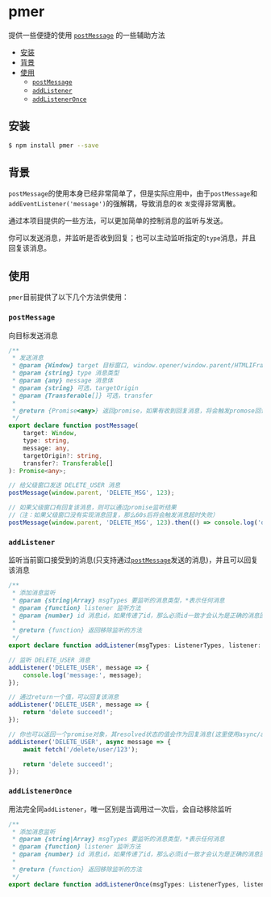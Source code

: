 # pmer

提供一些便捷的使用 [`postMessage`](https://developer.mozilla.org/en-US/docs/Web/API/Window/postMessage) 的一些辅助方法

<!-- vim-markdown-toc GFM -->

* [安装](#安装)
* [背景](#背景)
* [使用](#使用)
    - [`postMessage`](#postmessage)
    - [`addListener`](#addlistener)
    - [`addListenerOnce`](#addlisteneronce)

<!-- vim-markdown-toc -->

## 安装

```bash
$ npm install pmer --save
```

## 背景

`postMessage`的使用本身已经非常简单了，但是实际应用中，由于`postMessage`和`addEventListener('message')`的强解耦，导致消息的`收` `发`变得非常离散。

通过本项目提供的一些方法，可以更加简单的控制消息的监听与发送。

你可以发送消息，并监听是否收到回复；也可以主动监听指定的`type`消息，并且回复该消息。

## 使用

`pmer`目前提供了以下几个方法供使用：

### `postMessage`

向目标发送消息

```typescript
/**
 * 发送消息
 * @param {Window} target 目标窗口, window.opener/window.parent/HTMLIFrameElement.contentWindow...
 * @param {string} type 消息类型
 * @param {any} message 消息体
 * @param {string} 可选，targetOrigin
 * @param {Transferable[]} 可选，transfer
 *
 * @return {Promise<any>} 返回promise，如果有收到回复消息，将会触发promose回调，否则60s后超时拒绝
 */
export declare function postMessage(
    target: Window,
    type: string,
    message: any,
    targetOrigin?: string,
    transfer?: Transferable[]
): Promise<any>;

// 给父级窗口发送 DELETE_USER 消息
postMessage(window.parent, 'DELETE_MSG', 123);

// 如果父级窗口有回复该消息，则可以通过promise监听结果
//（注：如果父级窗口没有实现消息回复，那么60s后将会触发消息超时失败）
postMessage(window.parent, 'DELETE_MSG', 123).then(() => console.log('delete succeed!'));
```

### `addListener`

监听当前窗口接受到的消息(只支持通过[`postMessage`](#postmessage)发送的消息)，并且可以回复该消息

```typescript
/**
 * 添加消息监听
 * @param {string|Array} msgTypes 要监听的消息类型，*表示任何消息
 * @param {function} listener 监听方法
 * @param {number} id 消息id，如果传递了id，那么必须id一致才会认为是正确的消息回复
 *
 * @return {function} 返回移除监听的方法
 */
export declare function addListener(msgTypes: ListenerTypes, listener: LisenterCall, id?: number): ListenerCancel;

// 监听 DELETE_USER 消息
addListener('DELETE_USER', message => {
    console.log('message:', message);
});

// 通过return一个值，可以回复该消息
addListener('DELETE_USER', message => {
    return 'delete succeed!';
});

// 你也可以返回一个promise对象，其resolved状态的值会作为回复消息(这里使用async/await语法)
addListener('DELETE_USER', async message => {
    await fetch('/delete/user/123');

    return 'delete succeed!';
});
```

### `addListenerOnce`

用法完全同`addListener`，唯一区别是当调用过一次后，会自动移除监听

```typescript
/**
 * 添加消息监听
 * @param {string|Array} msgTypes 要监听的消息类型，*表示任何消息
 * @param {function} listener 监听方法
 * @param {number} id 消息id，如果传递了id，那么必须id一致才会认为是正确的消息回复
 *
 * @return {function} 返回移除监听的方法
 */
export declare function addListenerOnce(msgTypes: ListenerTypes, listener: LisenterCall, id?: number): ListenerCancel;
```
